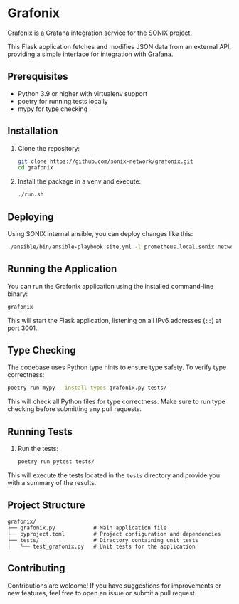# Grafonix

Grafonix is a Grafana integration service for the SONIX project.

This Flask application fetches and modifies JSON data from an external API,
providing a simple interface for integration with Grafana.

## Prerequisites

- Python 3.9 or higher with virtualenv support
- poetry for running tests locally
- mypy for type checking

## Installation

1. Clone the repository:

   ```bash
   git clone https://github.com/sonix-network/grafonix.git
   cd grafonix
   ```

2. Install the package in a venv and execute:

   ```bash
   ./run.sh
   ```

## Deploying

Using SONIX internal ansible, you can deploy changes like this:

```bash
./ansible/bin/ansible-playbook site.yml -l prometheus.local.sonix.network -t grafana
```

## Running the Application

You can run the Grafonix application using the installed command-line binary:

```bash
grafonix
```

This will start the Flask application, listening on all IPv6 addresses (`::`) at port 3001.

## Type Checking

The codebase uses Python type hints to ensure type safety. To verify type correctness:

```bash
poetry run mypy --install-types grafonix.py tests/
```

This will check all Python files for type correctness. Make sure to run type checking before submitting any pull requests.

## Running Tests

1. Run the tests:

   ```bash
   poetry run pytest tests/
   ```

This will execute the tests located in the `tests` directory and provide you with a summary of the results.

## Project Structure

```
grafonix/
├── grafonix.py            # Main application file
├── pyproject.toml         # Project configuration and dependencies
├── tests/                 # Directory containing unit tests
│   └── test_grafonix.py   # Unit tests for the application
```

## Contributing

Contributions are welcome! If you have suggestions for improvements or new features, feel free to open an issue or submit a pull request.
